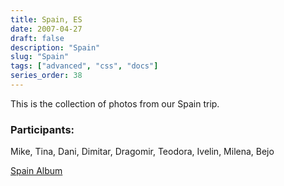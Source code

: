 ```yaml
---
title: Spain, ES
date: 2007-04-27
draft: false
description: "Spain"
slug: "Spain"
tags: ["advanced", "css", "docs"]
series_order: 38
---
```


This is the collection of photos from our Spain trip.

### Participants:
Mike, Tina, Dani, Dimitar, Dragomir, Teodora, Ivelin, Milena, Bejo

[Spain Album](https://photos.app.goo.gl/atdJhMSXPzdsQSHm9)
